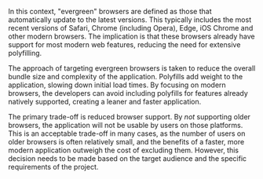 In this context, "evergreen" browsers are defined as those that automatically update to the latest versions. This typically includes the most recent versions of Safari, Chrome (including Opera), Edge, iOS Chrome and other modern browsers. The implication is that these browsers already have support for most modern web features, reducing the need for extensive polyfilling.

The approach of targeting evergreen browsers is taken to reduce the overall bundle size and complexity of the application.  Polyfills add weight to the application, slowing down initial load times. By focusing on modern browsers, the developers can avoid including polyfills for features already natively supported, creating a leaner and faster application.

The primary trade-off is reduced browser support. By *not* supporting older browsers, the application will not be usable by users on those platforms. This is an acceptable trade-off in many cases, as the number of users on older browsers is often relatively small, and the benefits of a faster, more modern application outweigh the cost of excluding them.  However, this decision needs to be made based on the target audience and the specific requirements of the project.